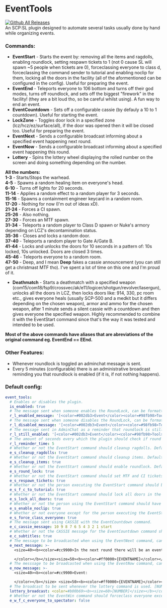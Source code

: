# EventTools
[![Github All Releases](https://img.shields.io/github/downloads/Mikihero/EventTools/total.svg)]()  
An SCP:SL plugin designed to automate several tasks usually done by hand while organizing events.

### **Commands:**  
- **EventStart** - Starts the event by: removing all the items and ragdolls, enabling roundlock, setting respawn tickets to 1 (not 0 cause SL will spawn ~5 people when tickets are 0), forceclassing everyone to class d, forceclassing the command sender to tutorial and enabling noclip for them, locking all the doors in the facility (all of the aformentioned can be configured in the config). Useful for preparing the event.  
- **EventEnd** - Teleports everyone to 106 bottom and turns off their god modes, turns off roundlock, and sets off the biggest "firework" in the facility! (they are a bit loud tho, so be careful whilst using). A fun way to end an event.  
- **EventCountdown** - Sets off a configurable cassie (by defauly a 10 to 1 countdown). Useful for starting the event.  
- **LockZone** - Toggles door lock in a specified zone (lcz/hcz/ez/surface/all), if the door was opened then it will be closed too. Useful for preparing the event. 
- **EventNext** - Sends a configurable broadcast informing about a specified event happening next round.  
- **EventNow** - Sends a configurable broadcast informing about a specified event happening this round.  
- **Lottery** - Spins the lottery wheel displaying the rolled number on the screen and doing something depending on the number.  
  
**All the numbers:**  
**1-3** - Starts/Stops the warhead.  
**4-5** - Spawns a random healing item on everyone's head.  
**6-10** - Turns off lights for 20 seconds.  
**11-14** - Applies a random effect to a random player for 3 seconds.  
**15-16** - Spawns a containment engineer keycard in a random room.  
**17-20** - Nothing for now (I'm out of ideas xD).  
**21-24** - Forces a CI spawn.  
**25-26** - Also nothing.  
**27-30** - Forces an MTF spawn.  
**31-34** - Teleports a random player to Class D spawn or Nuke's armory depending on LCZ's decontamination status.  
**35-36** - Closes and locks a random door.    
**37-40** - Teleports a random player to Gate A/Gate B.  
**41-44** - Locks and unlocks the doors for 10 seconds in a pattern of: 10s locked, 10s unlocked. Doors are closed 3 times.  
**45-46** - Teleports everyone to a random room.  
**47-50** - Deep, and I mean **Deep** fakes a cassie announcement (you can still get a christmast MTF tho). I've spent a lot of time on this one and I'm proud of it.  
  
- **Deathmatch** - Starts a deathmatch with a specified weapon (com15/com18/fsp9/crossvec/ak/e11/logicer/shotgun/revolver/lasergun), unlocks all the doors in LCZ, then locks doors like: 914, 330, pc room etc., gives everyone heals (usually SCP-500 and a medkit but it differs depending on the chosen weapon), armor and ammo for the chosen weapon, after 1 minute sends a silent cassie with a countdown and then gives everyone the specified weapon. Highly recommended to combine it with the EventStart command since that's the way it was tested and intended to be used.

**Most of the above commands have aliases that are abreviations of the original command eg. EventEnd == EEnd.**

### **Other Features:**  
- Whenever roundlock is toggled an adminchat message is sent.  
- Every 5 minutes (configurable) there is an administrative broadcast reminding you that roundlock is enabled (if it is, if not nothing happens).

### Default config:
```yaml
event_tools:
  # Enables or disables the plugin.
  is_enabled: true
  # The message sent when someone enables the RoundLock, can be formatted like a normal SL broadcast.
  r_l_enabled_message: '[<color=#002db3>Event</color><color=#98fb98>Tools</color>] <color=#50c878>RoundLock</color><color=#ffffff> has been </color><color=#00ffff>enabled.</color>'
  # The message sent when someone disables the RoundLock, can be formatted like a normal SL broadcast.
  r_l_disabled_message: '[<color=#002db3>Event</color><color=#98fb98>Tools</color>] <color=#50c878>RoundLock</color><color=#ffffff> has been </color><color=#c50000>disabled.</color>'
  # The message sent in AdminChat as a reminder that roundlock is still enabled, can be formatted like a normal SL broadcast.
  r_l_still_enabled: '[<color=#002db3>Event</color><color=#98fb98>Tools</color>] <color=#ffffff> A quick reminder that </color><color=#50c878>RoundLock</color><color=#ffffff> is still </color><color=#00ffff>enabled.</color>'
  # The amount of seconds every which the plugin should check if round lock is enabled and send a broadcast accordingly. Default: 300
  r_l_reminder_time: 5
  # Whether or not the EventStart command should cleanup ragdolls. Default: true
  e_s_cleanup_ragdolls: true
  # Whether or not the EventStart command should cleanup items. Default: true
  e_s_cleanup_items: true
  # Whether or not the EventStart command should enable roundlock. Default: true
  e_s_round_lock: true
  # Whether or not the EventStart command should set MTF and CI tickets to 1 (1 not 0 because at 0 tickets SL will still spawn ~5 people). Default: true
  e_s_respawn_tickets: true
  # Whether or not the person executing the EventStart command should be forceclassed to tutorial. Default: true
  e_s_f_c_to_tutorial: true
  # Whether or not the EventStart command should lock all doors in the facility. Default: true
  e_s_lock_all_doors: true
  # Whether or not the person using the EventStart command should have their noclip enabled. Default: true
  e_s_enable_noclip: true
  # Whether or not everyone except for the person executing the EventStart command should be forceclassed Class D. Default: true
  e_s_force_class_everyone: true
  # The message sent using CASSIE with the EventCountdown command.
  e_c_cassie_message: 10 9 8 7 6 5 4 3 2 1 start
  # Whether or not the CASSIE message for the EventCountdown command should have subtitles. Default: true
  e_c_subtitles: true
  # The message to be broadcasted when using the EventNext command, can be formatted like a normal SL broadcast. {EVENTNAME} will be replaced with the name of the event.
  e_next_message: >-
    <size=40><b><color=#cc9900>In the next round there will be an event:

    </color></b></size><size=50><b><color=#ff0000>{EVENTNAME}</color></b></size>
  # The messsage to be broadcasted when using the EventNow command, can be formatted like a normal SL broadcast. {EVENTNAME} will be replaced with the name of the event.
  e_now_message: >-
    <size=40><b><color=#cc9900>Event:

    </color></b></size> <size=50><b><color=#ff0000>{EVENTNAME}</color></b></size>
  # The broadcast to be sent whenever the lottery command is used. [NUMBER] will be replaced with the chosen number.
  lottery_broadcast: <color=#b00b69><b><size=60>[NUMBER]</size></b></color>
  # Whether or not the EventWin command should forceclass everyone except you and your target to spectator. Default: false
  e_w_f_c_everyone_to_spectator: false
```

